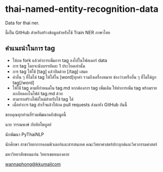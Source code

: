 # thai-named-entity-recognition-data
Data for thai ner.

นี้เป็น GitHub สำหรับสร้างข้อมูลสำหรับใช้ Train NER ภาษาไทย

## คำแนะนำในการ tag

- ให้กด fork แล้วทำการเพิ่มการ tag ลงไปในโฟลเดอร์ data
- การ tag โดยจะนับบรรทัดละ 1 ประโยคเท่านั้น
- การ tag ให้ใช้ [tag] แล้วปิดด้วย [/tag] เสมอ
- คำอื่น ๆ ที่ไม่ได้ tag ให้ใส่ใน [word]ทุกคำ รวมถึงเครื่องหมาย ช่องว่างหรืออื่น ๆ ที่ไม่ได้ถูก tag[/word]
- ให้ใช้ tag ตามที่กำหนดใน tag.md หากต้องการ tag เพิ่มเติม ให้ทำการเพิ่ม tag พร้อมรายละเอียดลงในไฟล์ tag.md ด้วย
- สามารถสร้างไฟล์ใหม่สำหรับใช้ tag ได้
- เมื่อทำการ tag สำเร็จแล้วให้กด  pull requests ส่งมายัง GitHub อันนี้

ขอบคุณทุกท่านที่ร่วมพัฒนาคลังข้อมูลนี้



นาย วรรณพงษ์ ภัททิยไพบูลย์

นักพัฒนา PyThaiNLP

นักศึกษา สาขาวิทยาการคอมพิวเตอร์และสารสนเทศ คณะวิทยาศาสตร์ประยุกต์และวิศวกรรมศาสตร์

มหาวิทยาลัยขอนแก่น วิทยาเขตหนองคาย

[wannaphong@kkumailcom]()